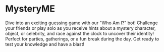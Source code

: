 # MysteryME
 Dive into an exciting guessing game with our "Who Am I?" bot! Challenge your friends or play solo as you receive hints about a mystery character, object, or celebrity, and race against the clock to uncover their identity! Perfect for parties, gatherings, or a fun break during the day. Get ready to test your knowledge and have a blast!
